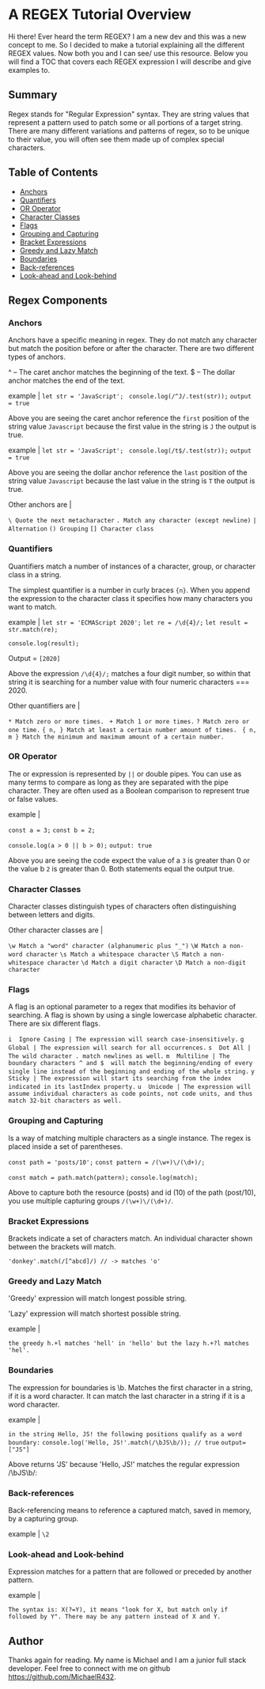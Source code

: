 # A REGEX Tutorial Overview

Hi there! Ever heard the term REGEX? I am a new dev and this was a new concept to me. So I decided to make a tutorial explaining all the different REGEX values. Now both you and I can see/ use this resource. Below you will find a TOC that covers each REGEX expression I will describe and give examples to. 

## Summary

Regex stands for "Regular Expression" syntax. They are string values that represent a pattern used to patch some or all portions of a target string. There are many different variations and patterns of regex, so to be unique to their value, you will often see them made up of complex special characters. 

## Table of Contents

- [Anchors](#anchors)
- [Quantifiers](#quantifiers)
- [OR Operator](#or-operator)
- [Character Classes](#character-classes)
- [Flags](#flags)
- [Grouping and Capturing](#grouping-and-capturing)
- [Bracket Expressions](#bracket-expressions)
- [Greedy and Lazy Match](#greedy-and-lazy-match)
- [Boundaries](#boundaries)
- [Back-references](#back-references)
- [Look-ahead and Look-behind](#look-ahead-and-look-behind)

## Regex Components

### Anchors
Anchors have a specific meaning in regex. They do not match any character but match the position before or after the character. There are two different types of anchors. 

 ^ – The caret anchor matches the beginning of the text.
 $ – The dollar anchor matches the end of the text.

 example | 
 ` let str = 'JavaScript'; `
 ` console.log(/^J/.test(str));`
 ` output = true `

 Above you are seeing the caret anchor reference the `first` position of the string value `Javascript` because the first value in the string is `J` the output is true.

 example | 
 ` let str = 'JavaScript'; `
 ` console.log(/t$/.test(str));`
 ` output = true `

 Above you are seeing the dollar anchor reference the `last` position of the string value `Javascript` because the last value in the string is `T` the output is true. 

 Other anchors are |

`\ Quote the next metacharacter`
`. Match any character (except newline)`
`| Alternation`
`() Grouping`
`[] Character class`

### Quantifiers

Quantifiers match a number of instances of a character, group, or character class in a string.

The simplest quantifier is a number in curly braces `{n}`. When you append the expression to the character class it specifies how many characters you want to match. 

example | 
`let str = 'ECMAScript 2020';`
`let re = /\d{4}/;`
`let result = str.match(re);`

`console.log(result);`

Output = `[2020]`

Above the expression `/\d{4}/;` matches a four digit number, so within that string it is searching for a number value with four numeric characters === 2020. 

Other quantifiers are |

`* Match zero or more times. `
`+ Match 1 or more times.`
`? Match zero or one time.`
`{ n, } Match at least a certain number amount of times. `
`{ n, m } Match the minimum and maximum amount of a certain number. `

### OR Operator

The or expression is represented by `||` or double pipes. You can use as many terms to compare as long as they are separated with the pipe character. They are often used as a Boolean comparison to represent true or false values. 

example | 

`const a = 3;`
`const b = 2;`

`console.log(a > 0 || b > 0);`
`output: true`

Above you are seeing the code expect the value of a `3` is greater than 0 or the value b `2` is greater than 0. Both statements equal the output true. 

### Character Classes

Character classes distinguish types of characters often distinguishing between letters and digits.

Other character classes are |

`\w Match a "word" character (alphanumeric plus "_")`
`\W Match a non-word character`
`\s Match a whitespace character`
`\S Match a non-whitespace character`
`\d Match a digit character`
`\D Match a non-digit character`

### Flags

A flag is an optional parameter to a regex that modifies its behavior of searching. A flag is shown by using a single lowercase alphabetic character. There are six different flags. 

`i	Ignore Casing |	The expression will search case-insensitively.`
`g	Global | The expression will search for all occurrences.`
`s	Dot All | The wild character . match newlines as well.`
`m	Multiline | The boundary characters ^ and $  will match the beginning/ending of every single line instead of the beginning and ending of the whole string.`
`y	Sticky | The expression will start its searching from the index indicated in its lastIndex property.`
`u	Unicode | The expression will assume individual characters as code points, not code units, and thus match 32-bit characters as well.`

### Grouping and Capturing

Is a way of matching multiple characters as a single instance. The regex is placed inside a set of parentheses. 

`const path = 'posts/10';`
`const pattern = /(\w+)\/(\d+)/;`

`const match = path.match(pattern);`
`console.log(match);`

Above to capture both the resource (posts) and id (10) of the path (post/10), you use multiple capturing groups `/(\w+)\/(\d+)/`.

### Bracket Expressions

Brackets indicate a set of characters match. An individual character shown between the brackets will match.

`'donkey'.match(/[^abcd]/) // -> matches 'o'`

### Greedy and Lazy Match

'Greedy' expression will match longest possible string.

'Lazy' expression will match shortest possible string.

example |

`the greedy h.+l matches 'hell' in 'hello' but the lazy h.+?l matches 'hel'.`

### Boundaries

The expression for boundaries is \b. Matches the first character in a string, if it is a word character. It can match the last character in a string if it is a word character. 

example |

`in the string Hello, JS! the following positions qualify as a word boundary:`
`console.log('Hello, JS!'.match(/\bJS\b/)); // true`
`output= ["JS"]`

Above returns 'JS' because 'Hello, JS!' matches the regular expression /\bJS\b/:

### Back-references

Back-referencing means to reference a captured match, saved in memory, by a capturing group.

example |
`\2`

### Look-ahead and Look-behind

Expression matches for a pattern that are followed or preceded by another pattern. 

example |

`The syntax is: X(?=Y), it means "look for X, but match only if followed by Y". There may be any pattern instead of X and Y.`

## Author

Thanks again for reading. My name is Michael and I am a junior full stack developer. Feel free to connect with me on github https://github.com/MichaelR432. 
